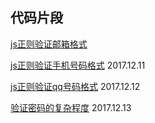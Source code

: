 ## 代码片段

[js正则验证邮箱格式](./verify_email_format.md)

[js正则验证手机号码格式](./verify_phone_num.md) 2017.12.11

[js正则验证qq号码格式](./verify_qq_format.md) 2017.12.12

[验证密码的复杂程度](./verify_complex_password.md) 2017.12.13
